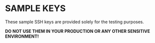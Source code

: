 # SAMPLE KEYS

These sample SSH keys are provided solely for the testing purposes.

**DO NOT USE THEM IN YOUR PRODUCTION OR ANY OTHER SENSITIVE ENVIRONMENT!**
